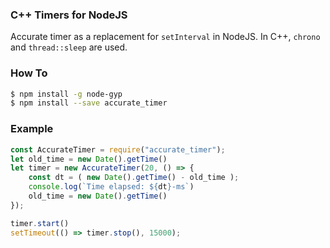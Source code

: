 ### C++ Timers for NodeJS 

Accurate timer as a replacement for `setInterval` in NodeJS. In C++, `chrono` and `thread::sleep` are used. 

### How To

```bash
$ npm install -g node-gyp
$ npm install --save accurate_timer 
```

### Example

```javascript
const AccurateTimer = require("accurate_timer");
let old_time = new Date().getTime()
let timer = new AccurateTimer(20, () => {
    const dt = ( new Date().getTime() - old_time );
    console.log(`Time elapsed: ${dt}-ms`)
    old_time = new Date().getTime()
});

timer.start()
setTimeout(() => timer.stop(), 15000); 
```